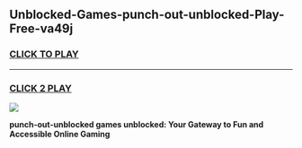 
## Unblocked-Games-punch-out-unblocked-Play-Free-va49j
<h3>
<a href="https://premium76.site?title=punch-out-unblocked&ref=18A1">CLICK TO PLAY</a></h3>
<hr>

<h3>
<a href="https://premium76.site?title=punch-out-unblocked&ref=18A1">CLICK 2 PLAY</a>
  
</h3>

<a href="https://premium76.site?title=punch-out-unblocked&ref=18A1"><img src="https://clearcache.store/games.png"></a>


**punch-out-unblocked games unblocked: Your Gateway to Fun and Accessible Online Gaming**
